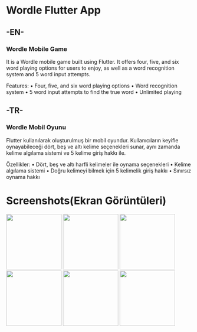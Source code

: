 
# Wordle Flutter App



## -EN-

### Wordle Mobile Game

It is a Wordle mobile game built using Flutter. It offers four, five, and six word playing options for users to enjoy, as well as a word recognition system and 5 word input attempts.

Features:
•	Four, five, and six word playing options
•	Word recognition system
•	5 word input attempts to find the true word
•	Unlimited playing



## -TR-

### Wordle Mobil Oyunu

Flutter kullanılarak oluşturulmuş bir mobil oyundur. Kullanıcıların keyifle oynayabileceği dört, beş ve altı kelime seçenekleri sunar, aynı zamanda kelime algılama sistemi ve 5 kelime giriş hakkı ile.

Özellikler:
•	Dört, beş ve altı harfli kelimeler ile oynama seçenekleri
•	Kelime algılama sistemi
•	Doğru kelimeyi bilmek için 5 kelimelik giriş hakkı
•	Sınırsız oynama hakkı



# Screenshots(Ekran Görüntüleri)

<p float="left">
<img src="https://user-images.githubusercontent.com/108281186/215652881-62062509-0a4c-4f9b-b078-656f95b5acea.png" width="150">
<img src="https://user-images.githubusercontent.com/108281186/215627395-0e5297b4-3aee-4e0a-a8c9-7c35bf92b02b.png" width="150">
<img src="https://user-images.githubusercontent.com/108281186/215627425-f4cb5c6e-9947-41ba-92e0-468a1bca2dfc.png" width="150">
<img src="https://user-images.githubusercontent.com/108281186/215627430-b94a1b1f-3b68-4fa3-8a8e-273a75465d4a.png" width="150">
<img src="https://user-images.githubusercontent.com/108281186/215627509-9b9c9a13-dd07-4575-86c9-8719cc165bc9.png" width="150">
<img src="https://user-images.githubusercontent.com/108281186/215627513-5ca0c8b6-d473-473d-bddb-cc9376c5e93d.png" width="150">
</p>



